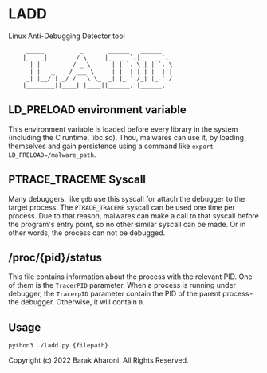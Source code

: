 # LADD
Linux Anti-Debugging Detector tool

```                                                     
     _____          _       ______   ______                   
    |_   _|        / \     |_   _ `.|_   _ `.                 
      | |         / _ \      | | `. \ | | `. \                
      | |   _    / ___ \     | |  | | | |  | |                
     _| |__/ | _/ /   \ \_  _| |_.' /_| |_.' /                
    |________||____| |____||______.'|______.'                 

```

## LD_PRELOAD environment variable
This environment variable is loaded before every library in the system (including the C runtime, libc.so). Thou, malwares can use it, by loading themselves and gain persistence using a command like `export LD_PRELOAD=/malware_path`.

## PTRACE_TRACEME Syscall
Many debuggers, like `gdb` use this syscall for attach the debugger to the target process. The `PTRACE_TRACEME` syscall can be used one time per process. Due to that reason, malwares can make a call to that syscall before the program's entry point, so no other similar syscall can be made. Or in other words, the process can not be debugged.

## /proc/{pid}/status
This file contains information about the process with the relevant PID. One of them is the `TracerPID` parameter.
When a process is running under debugger, the `TracerpID` parameter contain the PID of the parent process - the debugger. Otherwise, it will contain `0`.

## Usage
`python3 ./ladd.py {filepath}`

Copyright (c) 2022 Barak Aharoni.  All Rights Reserved.
